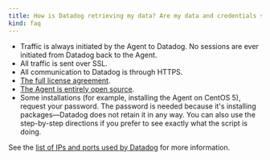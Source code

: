 ```yaml
---
title: How is Datadog retrieving my data? Are my data and credentials safe?
kind: faq
---
```


* Traffic is always initiated by the Agent to Datadog. No sessions are ever initiated from Datadog back to the Agent.
* All traffic is sent over SSL.
* All communication to Datadog is through HTTPS.
* [The full license agreement][1].
* [The Agent is entirely open source][2].
* Some installations (for example, installing the Agent on CentOS 5), request your password. The password is needed because it's installing packages—Datadog does not retain it in any way. You can also use the step-by-step directions if you prefer to see exactly what the script is doing.

See the [list of IPs and ports used by Datadog][3] for more information.

[1]: https://app.datadoghq.com/policy/license
[2]: https://github.com/DataDog/dd-agent
[3]: /agent/faq/network/
